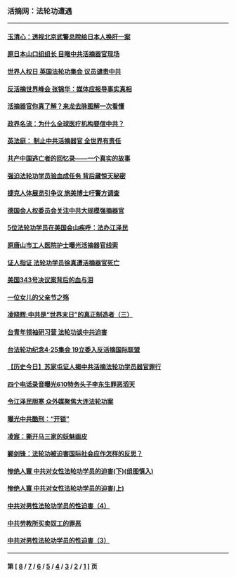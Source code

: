 ### 活摘网：法轮功遭遇
---
#### [玉清心：透视北京武警总院给日本人换肝一案](../../pages/nf5881/n13771978.md?04050430) 
#### [原日本山口组组长 目睹中共活摘器官现场](../../pages/nf5881/n13767360.md?04050430) 
#### [世界人权日 英国法轮功集会 议员谴责中共](../../pages/nf5881/n13431763.md?04050430) 
#### [反活摘世界峰会 张锦华：媒体应报导事实真相](../../pages/nf5881/n13278502.md?04050430) 
#### [活摘器官你真了解？来龙去脉图解一次看懂](../../pages/nf5881/n13013820.md?04050430) 
#### [政界名流：为什么全球医疗机构要信中共？](../../pages/nf5881/n11945479.md?04050430) 
#### [英法庭： 制止中共活摘器官 全世界有责任](../../pages/nf5881/n11330691.md?04050430) 
#### [共产中国逃亡者的回忆录——一个真实的故事](../../pages/nf5881/n10918649.md?04050430) 
#### [强迫法轮功学员验血成任务 背后藏惊天秘密](../../pages/nf5881/n4252384.md?04050430) 
#### [捷克人体展览引争议 旅美博士吁警方调查](../../pages/nf5881/n9429187.md?04050430) 
#### [德国会人权委员会关注中共大规模强摘器官](../../pages/nf5881/n8418950.md?04050430) 
#### [5位法轮功学员在美国会山疾呼：法办江泽民](../../pages/nf5881/n8101519.md?04050430) 
#### [原唐山市工人医院护士曝光活摘器官线索](../../pages/nf5881/n8076384.md?04050430) 
#### [证人指证 法轮功学员徐真遭活摘器官死亡](../../pages/nf5881/n8042467.md?04050430) 
#### [美国343号决议案背后的血与泪](../../pages/nf5881/n8020684.md?04050430) 
#### [一位女儿的父亲节之殇](../../pages/nf5881/n8014122.md?04050430) 
#### [凌晓辉:中共是“世界末日”的真正制造者（三）](../../pages/nf5881/n4210333.md?04050430) 
#### [台青年领袖研习营 法轮功谈中共迫害](../../pages/nf5881/n4141857.md?04050430) 
#### [台法轮功纪念4‧25集会 19立委入反活摘国际联盟](../../pages/nf5881/n4141821.md?04050430) 
#### [【历史今日】苏家屯证人揭中共活摘法轮功学员器官罪行](../../pages/nf5881/n4135912.md?04050430) 
#### [四个电话录音曝光610特务头子李东生罪恶滔天](../../pages/nf5881/n4040060.md?04050430) 
#### [令江泽民胆寒 众外媒聚焦大连法轮功案](../../pages/nf5881/n3932671.md?04050430) 
#### [曝光中共酷刑：“开锁”](../../pages/nf5881/n3889373.md?04050430) 
#### [凌宸：撕开马三家的妖魅画皮](../../pages/nf5881/n3849369.md?04050430) 
#### [郦剑锋：法轮功被迫害国际社会应作怎样的反思？](../../pages/nf5881/n3824560.md?04050430) 
#### [惨绝人寰 中共对女性法轮功学员的迫害(下)(组图慎入)](../../pages/nf5881/n3816285.md?04050430) 
#### [惨绝人寰 中共对女性法轮功学员的迫害(上)](../../pages/nf5881/n3815374.md?04050430) 
#### [中共对男性法轮功学员的性迫害（4）](../../pages/nf5881/n3769144.md?04050430) 
#### [中共劳教所买卖奴工的罪恶](../../pages/nf5881/n3769378.md?04050430) 
#### [中共对男性法轮功学员的性迫害（3）](../../pages/nf5881/n3768231.md?04050430) 

---
#### 第 [ [8](./8.md?04050430) / [7](./7.md?04050430) / [6](./6.md?04050430) / [5](./5.md?04050430) / [4](./4.md?04050430) / [3](./3.md?04050430) / [2](./2.md?04050430) / [1](./1.md?04050430) ] 页
